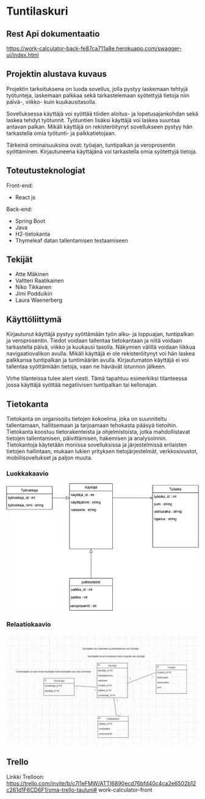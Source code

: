 # Tuntilaskuri

## Rest Api dokumentaatio
https://work-calculator-back-fe87ca711a8e.herokuapp.com/swagger-ui/index.html

## Projektin alustava kuvaus

Projektin tarkoituksena on luoda sovellus, jolla pystyy laskemaan tehtyjä työtunteja, laskemaan palkkaa sekä tarkastelemaan syötettyjä tietoja niin päivä-, viikko- kuin kuukausitasolla.

Sovelluksessa käyttäjä voi syöttää töiden aloitus- ja lopetusajankohdan sekä laskea tehdyt työtunnit. Työtuntien lisäksi käyttäjä voi laskea suuntaa antavan palkan. Mikäli käyttäjä on rekisteröitynyt sovellukseen pystyy hän tarkastella omia työtunti- ja palkkatietojaan.

Tärkeinä ominaisuuksina ovat: työajan, tuntipalkan ja veroprosentin syöttäminen. Kirjautuneena käyttäjänä voi tarkastella omia syötettyjä tietoja.

## Toteutusteknologiat

Front-end:
- React js

Back-end:
- Spring Boot
- Java
- H2-tietokanta
- Thymeleaf datan tallentamisen testaamiseen

## Tekijät

- Atte Mäkinen
- Valtteri Raatikainen 
- Niko Tikkanen
- Jimi Podduikin 
- Laura Waenerberg
  
## Käyttöliittymä
 
Kirjautunut käyttäjä pystyy syöttämään työn alku- ja loppuajan, tuntipalkan ja veroprosentin. Tiedot voidaan tallentaa tietokantaan ja niitä voidaan tarkastella päivä, viikko ja kuukausi tasolla. 
Näkymien välillä voidaan liikkua navigaatiovalikon avulla.
Mikäli käyttäjä ei ole rekisteröitynyt voi hän laskea palkkansa tuntipalkan ja tuntimäärän avulla. Kirjautumaton käyttäjä ei voi tallentaa syöttämiään tietoja, vaan ne häviävät istunnon jälkeen.

Virhe tilanteissa tulee alert viesti. Tämä tapahtuu esimerkiksi tilanteessa jossa käyttäjä syöttää negatiivisen tuntipalkan tai kellonajan.
  
## Tietokanta

Tietokanta on organisoitu tietojen kokoelma, joka on suunniteltu tallentamaan, hallitsemaan ja tarjoamaan tehokasta pääsyä tietoihin. Tietokanta koostuu tietorakenteista ja ohjelmistoista, jotka mahdollistavat tietojen tallentamisen, päivittämisen, hakemisen ja analysoinnin. Tietokantoja käytetään monissa sovelluksissa ja järjestelmissä erilaisten tietojen hallintaan, mukaan lukien yrityksen tietojärjestelmät, verkkosivustot, mobiilisovellukset ja paljon muuta.

### Luokkakaavio
![Alt Text](luokkakaavio.png)

### Relaatiokaavio
![Alt Text](relaatiokaavio.JPG)

## Trello
Linkki Trelloon: https://trello.com/invite/b/c7l1eFMW/ATTI6890ecd76bfd40c4ca2e6502b12c261d1F6CD6F1/oma-trello-tauluni# work-calculator-front
